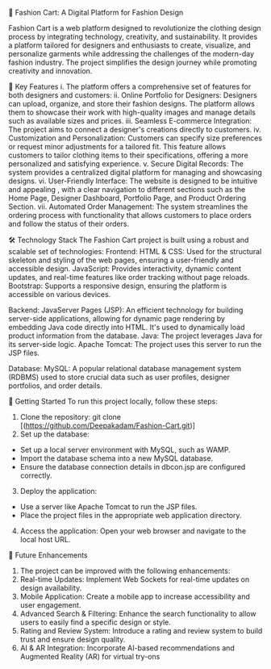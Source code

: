 👗 Fashion Cart: A Digital Platform for Fashion Design

Fashion Cart is a web platform designed to revolutionize the clothing design process by integrating technology, creativity, and sustainability. It provides a platform tailored for designers and enthusiasts to create, visualize, and personalize garments while addressing the challenges of the modern-day fashion industry. The project simplifies the design journey while promoting creativity and innovation.

🌟 Key Features
i. The platform offers a comprehensive set of features for both designers and customers:
ii. Online Portfolio for Designers: Designers can upload, organize, and store their fashion designs. The platform allows them to showcase their work with high-quality images and manage details such as available sizes and prices.
iii. Seamless E-commerce Integration: The project aims to connect a designer's creations directly to customers.
iv. Customization and Personalization: Customers can specify size preferences or request minor adjustments for a tailored fit. This feature allows customers to tailor clothing items to their specifications, offering a more personalized and satisfying experience.
v. Secure Digital Records: The system provides a centralized digital platform for managing and showcasing designs.
vi. User-Friendly Interface: The website is designed to be intuitive and appealing , with a clear navigation to different sections such as the Home Page, Designer Dashboard, Portfolio Page, and Product Ordering Section.
vii. Automated Order Management: The system streamlines the ordering process with functionality that allows customers to place orders and follow the status of their orders.

🛠️ Technology Stack
The Fashion Cart project is built using a robust and scalable set of technologies:
Frontend:
HTML & CSS: Used for the structural skeleton and styling of the web pages, ensuring a user-friendly and accessible design.
JavaScript: Provides interactivity, dynamic content updates, and real-time features like order tracking without page reloads.
Bootstrap: Supports a responsive design, ensuring the platform is accessible on various devices.

Backend:
JavaServer Pages (JSP): An efficient technology for building server-side applications, allowing for dynamic page rendering by embedding Java code directly into HTML. It's used to dynamically load product information from the database.
Java: The project leverages Java for its server-side logic.
Apache Tomcat: The project uses this server to run the JSP files.

Database:
MySQL: A popular relational database management system (RDBMS) used to store crucial data such as user profiles, designer portfolios, and order details.

🚀 Getting Started
To run this project locally, follow these steps:
1. Clone the repository:
    git clone [(https://github.com/Deepakadam/Fashion-Cart.git)]
2. Set up the database:
  - Set up a local server environment with MySQL, such as WAMP.
  - Import the database schema into a new MySQL database.
  - Ensure the database connection details in dbcon.jsp are configured correctly.
3. Deploy the application:
  - Use a server like Apache Tomcat to run the JSP files.
  - Place the project files in the appropriate web application directory.
4. Access the application:
  Open your web browser and navigate to the local host URL.

🔮 Future Enhancements
1. The project can be improved with the following enhancements:
2. Real-time Updates: Implement Web Sockets for real-time updates on design availability.
3. Mobile Application: Create a mobile app to increase accessibility and user engagement.
4. Advanced Search & Filtering: Enhance the search functionality to allow users to easily find a specific design or style.
5. Rating and Review System: Introduce a rating and review system to build trust and ensure design quality.
6. AI & AR Integration: Incorporate AI-based recommendations and Augmented Reality (AR) for virtual try-ons



